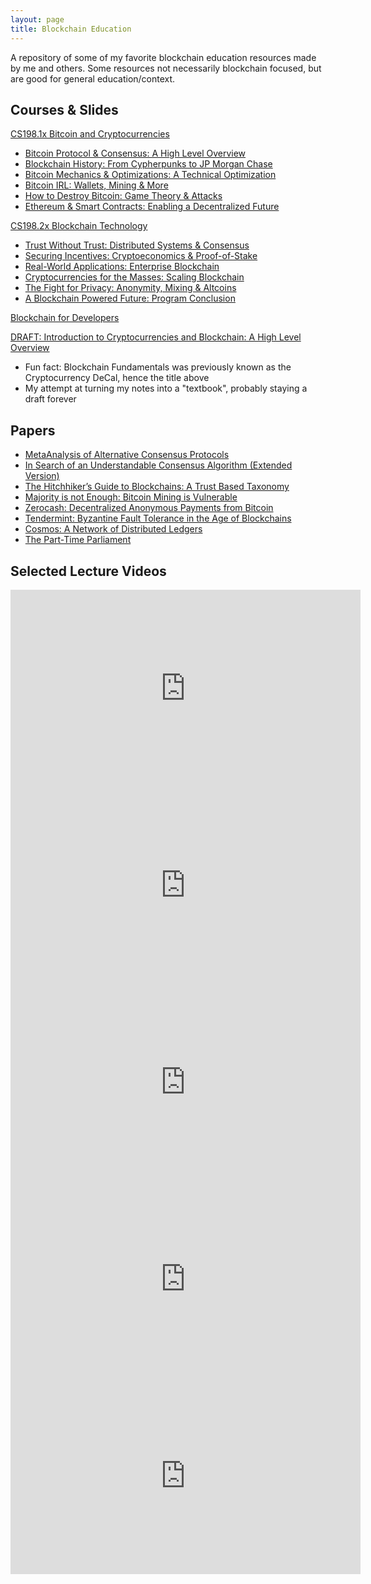 ```yaml
---
layout: page
title: Blockchain Education
---
```


<p class="message">
  A repository of some of my favorite blockchain education resources made by me and others. Some resources not necessarily blockchain focused, but are good for general education/context.
</p>

## Courses & Slides

[CS198.1x Bitcoin and Cryptocurrencies](https://www.edx.org/course/bitcoin-and-cryptocurrencies)
* [Bitcoin Protocol & Consensus: A High Level Overview](https://drive.google.com/open?id=1Jt4uXBs-U5ESEgfXQfZnw24UxSJD5JBP)
* [Blockchain History: From Cypherpunks to JP Morgan Chase](https://drive.google.com/open?id=1QSwtJNckBAPh_2jhfAx0eMt2pGRTqlG8)
* [Bitcoin Mechanics & Optimizations: A Technical Optimization](https://drive.google.com/open?id=1cgW-wQMF9sPcjudvfXi4I1tFf8R2lovq)
* [Bitcoin IRL: Wallets, Mining & More](https://drive.google.com/open?id=1SAO0pVwi7kv5mRNdWgivHNOC_dq8e_aJ)
* [How to Destroy Bitcoin: Game Theory & Attacks](https://drive.google.com/open?id=16NDxbclUSDItMlS85pPGPEe7XOLqqmj9)
* [Ethereum & Smart Contracts: Enabling a Decentralized Future](https://drive.google.com/open?id=16W9VFqnkrMp-VI1qDfIz-fULSjlyTTNt)
  
[CS198.2x Blockchain Technology](https://www.edx.org/course/blockchain-technology)
* [Trust Without Trust: Distributed Systems & Consensus](https://drive.google.com/open?id=1nM5gYTcasW9nWODVm1PFFCdU3ICwPYVd)
* [Securing Incentives: Cryptoeconomics & Proof-of-Stake](https://drive.google.com/open?id=1EPZazIfOV02Ncv3FkY9EO0SWH4IqeE8t)
* [Real-World Applications: Enterprise Blockchain](https://drive.google.com/open?id=139Jz7cHKAszt2atJHpIvOKL07P26Lvn6)
* [Cryptocurrencies for the Masses: Scaling Blockchain](https://drive.google.com/open?id=19uSjX7uNZzZrKbyAgujvibz6Kp9XmeJa)
* [The Fight for Privacy: Anonymity, Mixing & Altcoins](https://drive.google.com/open?id=1hVbX0yj_u_E11Q9SsfM4MCjgbdO1_r1Q)
* [A Blockchain Powered Future: Program Conclusion](https://drive.google.com/open?id=1mxzNCSxjW6QdfLT7nCSmTQ7IpAZOxzm8)

[Blockchain for Developers](https://learnblockcha.in)  

[DRAFT: Introduction to Cryptocurrencies and Blockchain: A High Level Overview](https://github.com/rustielin/Blockchain-Notes/blob/master/archive/blockchain_textbook_draft_updated.pdf)
* Fun fact: Blockchain Fundamentals was previously known as the Cryptocurrency DeCal, hence the title above
* My attempt at turning my notes into a "textbook", probably staying a draft forever

## Papers
* [MetaAnalysis of Alternative Consensus Protocols](https://github.com/Mechanism-Labs/MetaAnalysis-of-Alternative-Consensus-Protocols)
* [In Search of an Understandable Consensus Algorithm (Extended Version)](https://raft.github.io/raft.pdf)
* [The Hitchhiker’s Guide to Blockchains: A Trust Based Taxonomy](https://wandisco.com/assets/whitepapers/the-hitchhikers-guide-to-blockchains.pdf)
* [Majority is not Enough: Bitcoin Mining is Vulnerable](https://arxiv.org/pdf/1311.0243.pdf)
* [Zerocash: Decentralized Anonymous Payments from Bitcoin](https://ieeexplore.ieee.org/stamp/stamp.jsp?arnumber=6956581)
* [Tendermint: Byzantine Fault Tolerance in the Age of Blockchains](https://allquantor.at/blockchainbib/pdf/buchman2016tendermint.pdf)
* [Cosmos: A Network of Distributed Ledgers](https://cosmos.network/resources/whitepaper)
* [The Part-Time Parliament](https://lamport.azurewebsites.net/pubs/lamport-paxos.pdf)

## Selected Lecture Videos

<iframe style="text-align: center" width="560" height="315" src="https://www.youtube.com/embed/6yFtb-c99LM" frameborder="0" allow="accelerometer; autoplay; encrypted-media; gyroscope; picture-in-picture" allowfullscreen></iframe>
<iframe width="560" height="315" src="https://www.youtube.com/embed/Hm5LAxKxrD8" frameborder="0" allow="accelerometer; autoplay; encrypted-media; gyroscope; picture-in-picture" allowfullscreen></iframe>
<iframe width="560" height="315" src="https://www.youtube.com/embed/3wUp5V-4s8Y" frameborder="0" allow="accelerometer; autoplay; encrypted-media; gyroscope; picture-in-picture" allowfullscreen></iframe>
<iframe width="560" height="315" src="https://www.youtube.com/embed/Kwf_noxhw1U" frameborder="0" allow="accelerometer; autoplay; encrypted-media; gyroscope; picture-in-picture" allowfullscreen></iframe>
<iframe width="560" height="315" src="https://www.youtube.com/embed/6prTenv1-tw" frameborder="0" allow="accelerometer; autoplay; encrypted-media; gyroscope; picture-in-picture" allowfullscreen></iframe>
